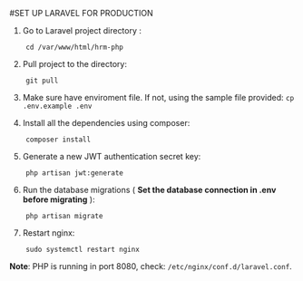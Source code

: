 #SET UP LARAVEL FOR PRODUCTION

1. Go to Laravel project directory :
```
	cd /var/www/html/hrm-php
```
2. Pull project to the directory:
```
	git pull	
```
3. Make sure have enviroment file. If not, using the sample file provided: `cp .env.example .env`

4. Install all the dependencies using composer:
```
	composer install
```
5. Generate a new JWT authentication secret key:
```
	php artisan jwt:generate
```
6. Run the database migrations ( **Set the database connection in .env before migrating** ):
```
	php artisan migrate
```
7. Restart nginx:
```
	sudo systemctl restart nginx
```

**Note**: PHP is running in port 8080, check: `/etc/nginx/conf.d/laravel.conf`.

